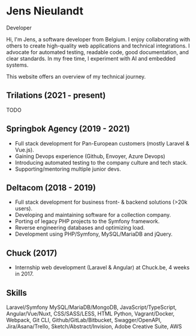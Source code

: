 # Jens Nieulandt

Developer

Hi, I'm Jens, a software developer from Belgium. I enjoy collaborating with others to create high-quality web applications and technical integrations. I advocate for automated testing, readable code, good documentation, and clear standards. In my free time, I experiment with AI and embedded systems.

This website offers an overview of my technical journey.

## Trilations (2021 - present)

TODO

## Springbok Agency (2019 - 2021)

- Full stack development for Pan-European customers (mostly Laravel & Vue.js).
- Gaining Devops experience (Github, Envoyer, Azure Devops)
- Introducing automated testing to the company culture and tech stack.
- Supporting/mentoring multiple junior devs.

## Deltacom (2018 - 2019)

- Full stack development for business front- & backend solutions (>20k users).
- Developing and maintaining software for a collection company.
- Porting of legacy PHP projects to the Symfony framework.
- Reverse engineering databases and optimizing load.
- Development using PHP/Symfony, MySQL/MariaDB and jQuery.

## Chuck (2017)

- Internship web development (Laravel & Angular) at Chuck.be, 4 weeks in 2017.

## Skills

Laravel/Symfony
MySQL/MariaDB/MongoDB,
JavaScript/TypeScript,
Angular/Vue/Nuxt,
CSS/SASS/LESS,
HTML
Python,
Vagrant/Docker,
Webpack,
Git CLI,
Github/GitLab/Bitbucket,
Swagger/OpenAPI,
Jira/Asana/Trello,
Sketch/Abstract/Invision,
Adobe Creative Suite,
AWS
